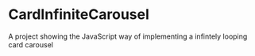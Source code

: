 # CardInfiniteCarousel
A project showing the JavaScript way of implementing a infintely looping card carousel
